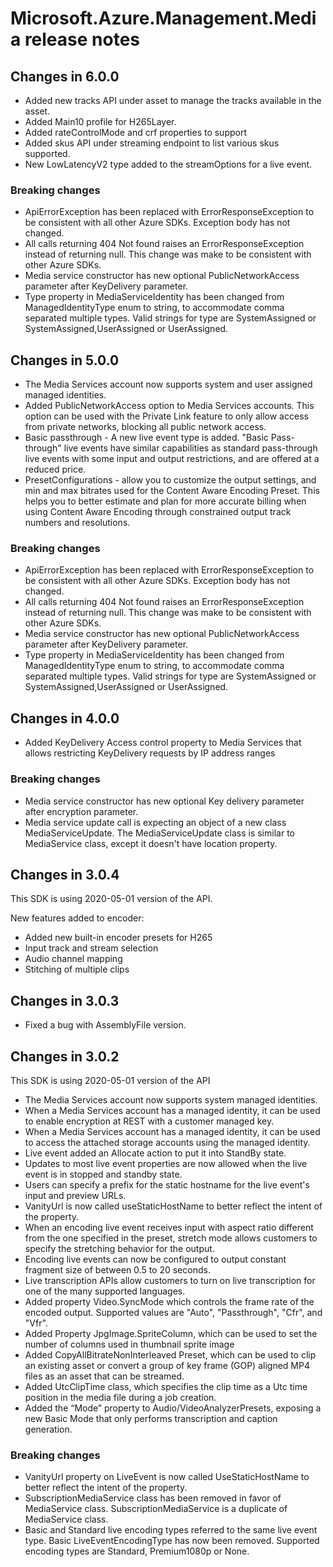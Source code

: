 # Microsoft.Azure.Management.Media release notes

## Changes in 6.0.0

- Added new tracks API under asset to manage the tracks available in the asset.
- Added Main10 profile for H265Layer.
- Added rateControlMode and crf properties to support 
- Added skus API under streaming endpoint to list various skus supported.
- New LowLatencyV2 type added to the streamOptions for a live event.

### Breaking changes

- ApiErrorException has been replaced with ErrorResponseException to be consistent with all other Azure SDKs. Exception body has not changed.
- All calls returning 404 Not found raises an ErrorResponseException instead of returning null. This change was make to be consistent with other Azure SDKs.
- Media service constructor has new optional PublicNetworkAccess parameter after KeyDelivery parameter.
- Type property in MediaServiceIdentity has been changed from ManagedIdentityType enum to string, to accommodate comma separated multiple types. Valid strings for type are SystemAssigned or SystemAssigned,UserAssigned or UserAssigned.

## Changes in 5.0.0

- The Media Services account now supports system and user assigned managed identities.
- Added PublicNetworkAccess option to Media Services accounts. This option can be used with the Private Link feature to only allow access from private networks, blocking all public network access.
- Basic passthrough - A new live event type is added. "Basic Pass-through" live events have similar capabilities as standard pass-through live events with some input and output restrictions, and are offered at a reduced price.
- PresetConfigurations - allow you to customize the output settings, and min and max bitrates used for the Content Aware Encoding Preset. This helps you to better estimate and plan for more accurate billing when using Content Aware Encoding through constrained output track numbers and resolutions.

### Breaking changes

- ApiErrorException has been replaced with ErrorResponseException to be consistent with all other Azure SDKs. Exception body has not changed.
- All calls returning 404 Not found raises an ErrorResponseException instead of returning null. This change was make to be consistent with other Azure SDKs.
- Media service constructor has new optional PublicNetworkAccess parameter after KeyDelivery parameter.
- Type property in MediaServiceIdentity has been changed from ManagedIdentityType enum to string, to accommodate comma separated multiple types. Valid strings for type are SystemAssigned or SystemAssigned,UserAssigned or UserAssigned.

## Changes in 4.0.0

- Added KeyDelivery Access control property to Media Services that allows restricting KeyDelivery requests by IP address ranges

### Breaking changes

- Media service constructor has new optional Key delivery parameter after encryption parameter.
- Media service update call is expecting an object of a new class MediaServiceUpdate. The MediaServiceUpdate class is similar to MediaService class, except it doesn't have location property.

## Changes in 3.0.4

This SDK is using 2020-05-01 version of the API.

New features added to encoder:

- Added new built-in encoder presets for H265
- Input track and stream selection
- Audio channel mapping
- Stitching of multiple clips

## Changes in 3.0.3

- Fixed a bug with AssemblyFile version.

## Changes in 3.0.2

This SDK is using 2020-05-01 version of the API

- The Media Services account now supports system managed identities.
- When a Media Services account has a managed identity, it can be used to enable encryption at REST with a customer managed key.
- When a Media Services account has a managed identity, it can be used to access the attached storage accounts using the managed identity.
- Live event added an Allocate action to put it into StandBy state.
- Updates to most live event properties are now allowed when the live event is in stopped and standby state.
- Users can specify a prefix for the static hostname for the live event's input and preview URLs.
- VanityUrl is now called useStaticHostName to better reflect the intent of the property.
- When an encoding live event receives input with aspect ratio different from the one specified in the preset, stretch mode allows customers to specify the stretching behavior for the output.
- Encoding live events can now be configured to output constant fragment size of between 0.5 to 20 seconds.
- Live transcription APIs allow customers to turn on live transcription for one of the many supported languages.
- Added property Video.SyncMode which controls the frame rate of the encoded output. Supported values are "Auto", "Passthrough", "Cfr", and "Vfr".
- Added Property JpgImage.SpriteColumn, which can be used to set the number of columns used in thumbnail sprite image
- Added CopyAllBitrateNonInterleaved Preset, which can be used to clip an existing asset or convert a group of key frame (GOP) aligned MP4 files as an asset that can be streamed.
- Added UtcClipTime class, which specifies the clip time as a Utc time position in the media file during a job creation.
- Added the “Mode” property to Audio/VideoAnalyzerPresets, exposing a new Basic Mode that only performs transcription and caption generation.

### Breaking changes

- VanityUrl property on LiveEvent is now called UseStaticHostName to better reflect the intent of the property.
- SubscriptionMediaService class has been removed in favor of MediaService class. SubscriptionMediaService is a duplicate of MediaService class.
- Basic and Standard live encoding types referred to the same live event type. Basic LiveEventEncodingType has now been removed. Supported encoding types are Standard, Premium1080p or None.
